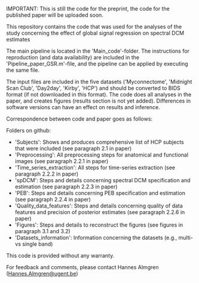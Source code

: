 IMPORTANT: This is still the code for the preprint, the code for the published paper will be uploaded soon.

This repository contains the code that was used for the analyses of the study concerning the effect of global signal regression on spectral DCM estimates

The main pipeline is located in the 'Main_code'-folder. The instructions for reproduction (and data availability) are included in the 'Pipeline_paper_GSR.m'-file, and the pipeline can be applied by executing the same file.

The input files are included in the five datasets ('Myconnectome', 'Midnight Scan Club', 'Day2day', 'Kirby', 'HCP') and should be converted to BIDS format (if not downloaded in this format). The code does all analyses in the paper, and creates figures (results section is not yet added). Differences in software versions can have an effect on results and inference.

Correspondence between code and paper goes as follows:

Folders on github:

- 'Subjects': Shows and produces comprehensive list of HCP subjects that were included (see paragraph 2.1 in paper)
- 'Preprocessing': All preprocessing steps for anatomical and functional images (see paragraph 2.2.1 in paper)
- 'Time_series_extraction': All steps for time-series extraction (see paragraph 2.2.2 in paper)
- 'spDCM': Steps and details concerning spectral DCM specification and estimation (see paragraph 2.2.3 in paper)
- 'PEB': Steps and details concerning PEB specification and estimation (see paragraph 2.2.4 in paper)
- 'Quality_data_features': Steps and details concerning quality of data features and precision of posterior estimates (see paragraph 2.2.6 in paper)
- 'Figures': Steps and details to reconstruct the figures (see figures in paragraph 3.1 and 3.2)
- 'Datasets_information': Information concerning the datasets (e.g., multi- vs single band)

This code is provided without any warranty.

For feedback and comments, please contact Hannes Almgren (Hannes.Almgren@ugent.be)
